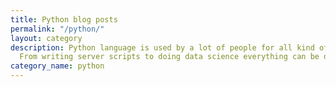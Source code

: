 ```yaml
---
title: Python blog posts
permalink: "/python/"
layout: category
description: Python language is used by a lot of people for all kind of use cases.
  From writing server scripts to doing data science everything can be done using Python.
category_name: python
---
```


